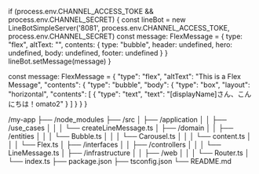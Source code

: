 if (process.env.CHANNEL_ACCESS_TOKE && process.env.CHANNEL_SECRET) {
  const lineBot = new LineBotSimpleServer('8081', process.env.CHANNEL_ACCESS_TOKE, process.env.CHANNEL_SECRET)
  const message: FlexMessage = {
    type: "flex",
    altText: "",
    contents: {
      type: "bubble",
      header: undefined,
      hero: undefined,
      body: undefined,
      footer: undefined
    }
  }
  lineBot.setMessage(message)
}


const message: FlexMessage = {
  "type": "flex",
  "altText": "This is a Flex Message",
  "contents": {
    "type": "bubble",
    "body": {
      "type": "box",
      "layout": "horizontal",
      "contents": [
        {
          "type": "text",
          "text": "[displayName]さん、こんにちは！omato2"
        }
      ]
    }
  }
}

/my-app
├── /node_modules
├── /src
│   ├── /application
│   │   ├── /use_cases
│   │   │   └── createLineMessage.ts
│   ├── /domain
│   │   ├── /entities
│   │   │   └── Bubble.ts
│   │   │   └── Carousel.ts
│   │   │   └── content.ts
│   │   │   └── Flex.ts
│   ├── /interfaces
│   │   ├── /controllers
│   │   │   └── LineMessage.ts
│   ├── /infrastructure
│   │   ├── /web
│   │   │   └── Router.ts
│   └── index.ts
├── package.json
├── tsconfig.json
└── README.md
